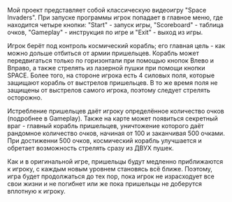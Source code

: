 Мой проект представляет собой классическую видеоигру "Space Invaders". При запуске программы игрок попадает в главное меню, где находится четыре кнопки: 
"Start" - запуск игры, "Scoreboard" - таблица очков, "Gameplay" - инструкция по игре и "Exit" - выход из игры.

Игрок берёт под контроль космический корабль; его главная цель - как можно дольше отбиться от армии пришельцев. Корабль может передвигаться только по горизонтали при помощью кнопок Влево 
и Вправо, а также стрелять из лазерной пушки при помощи кнопки SPACE. Более того, на стороне игрока есть 4 силовых поля, которые защищают корабль от выстрелов
пришельцев. В то же время поля не защищены от выстрелов самого игрока, поэтому следует стрелять осторожно.

Истребление пришельцев даёт игроку определённое количество очков (подробнее в Gameplay). Также на карте может появиться секретный враг - главный корабль пришельцев, 
уничтожение которого даёт рандомное количество очков, начиная от 100 и заканчивая 500 очками. При достиженни 500 очков, космический корабль улучшается и обретает 
возможность стрелять сразу из ДВУХ пушек.

Как и в оригинальной игре, пришельцы будут медленно приближаются к игроку, с каждым новым уровнем становясь всё ближе. Поэтому, игра будет продолжаться до тех пор, пока 
игрок не израсходует все свои жизни и не погибнет или же пока пришельцы не доберутся вплотную к игроку.
